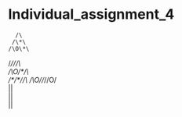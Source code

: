 # Individual_assignment_4

      /\      
     /\*\     
    /\O\*\    
   /*/\/\/\   
  /\O\/\*\/\  
 /\*\/\*\/\/\ 
/\O\/\/*/\/O/\
      ||      
      ||      
      ||      
